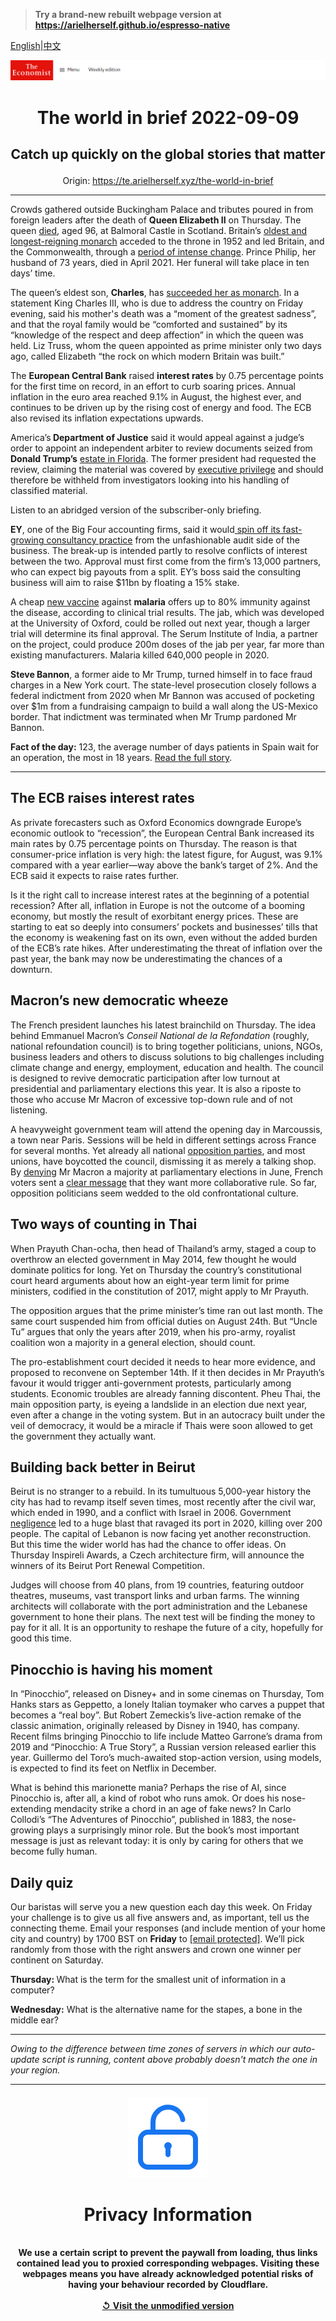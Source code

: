 > **Try a brand-new rebuilt webpage version at https://arielherself.github.io/espresso-native**

[English](https://github.com/arielherself/espresso/blob/main/README.md)|[中文](https://github-com.translate.goog/arielherself/espresso/blob/main/README.md?_x_tr_sl=en&_x_tr_tl=zh-CN&_x_tr_hl=zh-CN&_x_tr_pto=wapp)



![The Economist](menubar.png)

# <p align="center">The world in brief 2022-09-09</p>

## <p align="center">Catch up quickly on the global stories that matter</p>

<p align="center">Origin: <a href="https://te.arielherself.xyz/the-world-in-brief">https://te.arielherself.xyz/the-world-in-brief</a><hr>

Crowds gathered outside Buckingham Palace and tributes poured in from foreign leaders after the death of <strong>Queen Elizabeth II</strong> on Thursday. The queen [died](https://te.arielherself.xyz/obituary/2022/09/08/elizabeth-ii-never-laid-down-the-heavy-weight-of-the-crown), aged 96, at Balmoral Castle in Scotland. Britain’s [oldest and longest-reigning monarch](https://te.arielherself.xyz/leaders/2022/09/08/the-death-of-elizabeth-ii-marks-the-end-of-an-era) acceded to the throne in 1952 and led Britain, and the Commonwealth, through a [period of intense change](https://te.arielherself.xyz/briefing/2022/09/08/britains-longest-serving-ruler-strengthened-the-monarchy). Prince Philip, her husband of 73 years, died in April 2021. Her funeral will take place in ten days’ time.

The queen’s eldest son, <strong>Charles</strong>, has [succeeded her as monarch](https://te.arielherself.xyz/the-economist-explains/2021/10/22/british-royal-succession-queen-elizabeth). In a statement King Charles III, who is due to address the country on Friday evening, said his mother&#x27;s death was a “moment of the greatest sadness”, and that the royal family would be “comforted and sustained” by its “knowledge of the respect and deep affection” in which the queen was held. Liz Truss, whom the queen appointed as prime minister only two days ago, called Elizabeth “the rock on which modern Britain was built.”

The <strong>European Central Bank</strong> raised <strong>interest rates</strong> by 0.75 percentage points for the first time on record, in an effort to curb soaring prices. Annual inflation in the euro area reached 9.1% in August, the highest ever, and continues to be driven up by the rising cost of energy and food. The ECB also revised its inflation expectations upwards.

America’s<strong> Department of Justice</strong> said it would appeal against a judge’s order to appoint an independent arbiter to review documents seized from <strong>Donald Trump’s</strong> [estate in Florida](https://te.arielherself.xyz/united-states/2022/08/17/merrick-garland-is-not-naive-about-political-violence). The former president had requested the review, claiming the material was covered by [executive privilege](https://te.arielherself.xyz/the-economist-explains/2022/08/31/what-is-executive-privilege) and should therefore be withheld from investigators looking into his handling of classified material.

Listen to an abridged version of the subscriber-only briefing.

<strong>EY</strong>, one of the Big Four accounting firms, said it would[ spin off its fast-growing consultancy practice](https://te.arielherself.xyz/business/2022/06/23/in-eys-split-fortune-may-favour-the-dull) from the unfashionable audit side of the business. The break-up is intended partly to resolve conflicts of interest between the two. Approval must first come from the firm’s 13,000 partners, who can expect big payouts from a split. EY’s boss said the consulting business will aim to raise $11bn by floating a 15% stake.

A cheap [new vaccine](https://te.arielherself.xyz/science-and-technology/2022/09/08/a-new-malaria-vaccine-shows-promising-results) against <strong>malaria</strong> offers up to 80% immunity against the disease, according to clinical trial results. The jab, which was developed at the University of Oxford, could be rolled out next year, though a larger trial will determine its final approval. The Serum Institute of India, a partner on the project, could produce 200m doses of the jab per year, far more than existing manufacturers. Malaria killed 640,000 people in 2020.

<strong>Steve Bannon</strong>, a former aide to Mr Trump, turned himself in to face fraud charges in a New York court. The state-level prosecution closely follows a federal indictment from 2020 when Mr Bannon was accused of pocketing over $1m from a fundraising campaign to build a wall along the US-Mexico border. That indictment was terminated when Mr Trump pardoned Mr Bannon.

<strong>Fact of the day:</strong> 123, the average number of days patients in Spain wait for an operation, the most in 18 years. [Read the full story](https://te.arielherself.xyz/graphic-detail/2022/09/06/corruption-in-europes-health-services-is-surprisingly-common).

----------

## The ECB raises interest rates

As private forecasters such as Oxford Economics downgrade Europe’s economic outlook to “recession”, the European Central Bank increased its main rates by 0.75 percentage points on Thursday. The reason is that consumer-price inflation is very high: the latest figure, for August, was 9.1% compared with a year earlier—way above the bank’s target of 2%. And the ECB said it expects to raise rates further. 

Is it the right call to increase interest rates at the beginning of a potential recession? After all, inflation in Europe is not the outcome of a booming economy, but mostly the result of exorbitant energy prices. These are starting to eat so deeply into consumers’ pockets and businesses’ tills that the economy is weakening fast on its own, even without the added burden of the ECB’s rate hikes. After underestimating the threat of inflation over the past year, the bank may now be underestimating the chances of a downturn.

## ​​Macron’s new democratic wheeze

The French president launches his latest brainchild on Thursday. The idea behind Emmanuel Macron’s <em>Conseil National de la Refondation </em>(roughly, national refoundation council) is to bring together politicians, unions, NGOs, business leaders and others to discuss solutions to big challenges including climate change and energy, employment, education and health. The council is designed to revive democratic participation after low turnout at presidential and parliamentary elections this year. It is also a riposte to those who accuse Mr Macron of excessive top-down rule and of not listening.

A heavyweight government team will attend the opening day in Marcoussis, a town near Paris. Sessions will be held in different settings across France for several months. Yet already all national [opposition parties](https://te.arielherself.xyz/europe/2022/06/30/fresh-faces-on-the-far-right-and-left-fill-frances-parliament), and most unions, have boycotted the council, dismissing it as merely a talking shop. By [denying](https://te.arielherself.xyz/europe/2022/06/19/emmanuel-macron-loses-his-parliamentary-majority) Mr Macron a majority at parliamentary elections in June, French voters sent a [clear message](https://te.arielherself.xyz/leaders/2022/06/22/what-president-emmanuel-macron-should-learn-from-losing-his-majority-in-the-french-parliament) that they want more collaborative rule. So far, opposition politicians seem wedded to the old confrontational culture.

## Two ways of counting in Thai

When Prayuth Chan-ocha, then head of Thailand’s army, staged a coup to overthrow an elected government in May 2014, few thought he would dominate politics for long. Yet on Thursday the country’s constitutional court heard arguments about how an eight-year term limit for prime ministers, codified in the constitution of 2017, might apply to Mr Prayuth.  
  
 The opposition argues that the prime minister’s time ran out last month. The same court suspended him from official duties on August 24th. But “Uncle Tu” argues that only the years after 2019, when his pro-army, royalist coalition won a majority in a general election, should count.  
  
 The pro-establishment court decided it needs to hear more evidence, and proposed to reconvene on September 14th. If it then decides in Mr Prayuth’s favour it would trigger anti-government protests, particularly among students. Economic troubles are already fanning discontent. Pheu Thai, the main opposition party, is eyeing a landslide in an election due next year, even after a change in the voting system. But in an autocracy built under the veil of democracy, it would be a miracle if Thais were soon allowed to get the government they actually want.

## Building back better in Beirut

Beirut is no stranger to a rebuild. In its tumultuous 5,000-year history the city has had to revamp itself seven times, most recently after the civil war, which ended in 1990, and a conflict with Israel in 2006. Government [negligence](https://te.arielherself.xyz/middle-east-and-africa/2022/08/04/beirut-marks-an-awful-anniversary-with-more-disaster) led to a huge blast that ravaged its port in 2020, killing over 200 people. The capital of Lebanon is now facing yet another reconstruction. But this time the wider world has had the chance to offer ideas. On Thursday Inspireli Awards, a Czech architecture firm, will announce the winners of its Beirut Port Renewal Competition. 

Judges will choose from 40 plans, from 19 countries, featuring outdoor theatres, museums, vast transport links and urban farms. The winning architects will collaborate with the port administration and the Lebanese government to hone their plans. The next test will be finding the money to pay for it all. It is an opportunity to reshape the future of a city, hopefully for good this time.

## Pinocchio is having his moment

In “Pinocchio”, released on Disney+ and in some cinemas on Thursday, Tom Hanks stars as Geppetto, a lonely Italian toymaker who carves a puppet that becomes a “real boy”. But Robert Zemeckis’s live-action remake of the classic animation, originally released by Disney in 1940, has company. Recent films bringing Pinocchio to life include Matteo Garrone’s drama from 2019 and “Pinocchio: A True Story”, a Russian version released earlier this year. Guillermo del Toro’s much-awaited stop-action version, using models, is expected to find its feet on Netflix in December.

What is behind this marionette mania? Perhaps the rise of AI, since Pinocchio is, after all, a kind of robot who runs amok. Or does his nose-extending mendacity strike a chord in an age of fake news? In Carlo Collodi’s “The Adventures of Pinocchio”, published in 1883, the nose-growing plays a surprisingly minor role. But the book’s most important message is just as relevant today: it is only by caring for others that we become fully human.

## Daily quiz

Our baristas will serve you a new question each day this week. On Friday your challenge is to give us all five answers and, as important, tell us the connecting theme. Email your responses (and include mention of your home city and country) by 1700 BST on <strong>Friday</strong> to [<span class="__cf_email__" data-cfemail="7e2f0b17043b0d0e0c1b0d0d113e1b1d11101113170d0a501d1113">[email&#160;protected]</span>](https://mail.google.com/mail/?view=cm&amp;fs=1&amp;tf=1&amp;to=QuizEspresso@te.arielherself.xyz). We’ll pick randomly from those with the right answers and crown one winner per continent on Saturday.

<strong>Thursday: </strong>What is the term for the smallest unit of information in a computer?

<strong>Wednesday:</strong> What is the alternative name for the stapes, a bone in the middle ear?

----------

*Owing to the difference between time zones of servers in which our auto-update script is running, content above probably doesn't match the one in your region.*

|<br><div align="center"><img src="unlock.png" /><h1>Privacy Information</h1></div></br>We use a certain script to prevent the paywall from loading, thus links contained lead you to proxied corresponding webpages. Visiting these webpages means you have already acknowledged potential risks of having your behaviour recorded by Cloudflare.<br><br>[&#x21BA; Visit the unmodified version](README.raw.md)<br><br>|
|-----|
